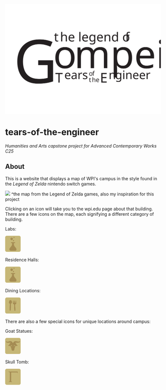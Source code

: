 
<img src = Images/TOTE-logo.svg>

# tears-of-the-engineer
_Humanities and Arts capstone project for Advanced Contemporary Works C25_

## About
This is a website that displays a map of WPI's campus in the style found in the _Legend of Zelda_ nintendo switch games. 

<img src = Images/BotW-Map.png>
^the map from the Legend of Zelda games, also my inspiration for this project

Clicking on an icon will take you to the wpi.edu page about that building. There are a few icons on the map, each signifying a different category of building.

Labs:

<img src="Images/labIcon.svg" alt="Lab Icon" width="50">

Residence Halls:

<img src="Images/labIcon.svg" alt="Res Hall Icon" width="50">

Dining Locations:

<img src="Images/diningIcon.svg" alt="Dining Location Icon" width="50">



There are also a few special icons for unique locations around campus:

Goat Statues:

<img src="Images/goatIcon.svg" alt="Goat Statues Icon" width="50">

Skull Tomb:

<img src="Images/skullIcon.svg" alt="Goat Statues Icon" width="50">